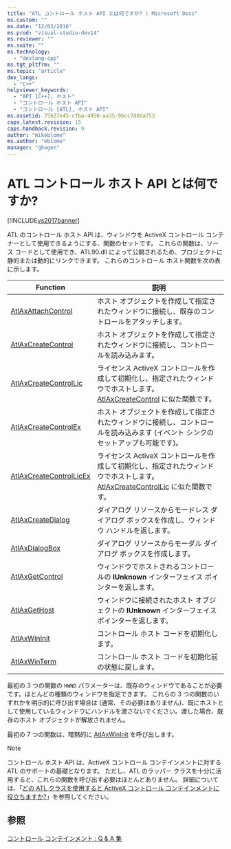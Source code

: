 ```yaml
---
title: "ATL コントロール ホスト API とは何ですか? | Microsoft Docs"
ms.custom: ""
ms.date: "12/03/2016"
ms.prod: "visual-studio-dev14"
ms.reviewer: ""
ms.suite: ""
ms.technology: 
  - "devlang-cpp"
ms.tgt_pltfrm: ""
ms.topic: "article"
dev_langs: 
  - "C++"
helpviewer_keywords: 
  - "API [C++], ホスト"
  - "コントロール ホスト API"
  - "コントロール [ATL], ホスト API"
ms.assetid: 75b27e45-cfba-4950-aa35-96cc7d8da753
caps.latest.revision: 15
caps.handback.revision: 9
author: "mikeblome"
ms.author: "mblome"
manager: "ghogen"
---
```

# ATL コントロール ホスト API とは何ですか?
[!INCLUDE[vs2017banner](../assembler/inline/includes/vs2017banner.md)]

ATL のコントロール ホスト API は、ウィンドウを ActiveX コントロール コンテナーとして使用できるようにする、関数のセットです。  これらの関数は、ソース コードとして使用でき、ATL90.dll によって公開されるため、プロジェクトに静的または動的にリンクできます。  これらのコントロール ホスト関数を次の表に示します。  
  
|Function|説明|  
|--------------|--------|  
|[AtlAxAttachControl](../Topic/AtlAxAttachControl.md)|ホスト オブジェクトを作成して指定されたウィンドウに接続し、既存のコントロールをアタッチします。|  
|[AtlAxCreateControl](../Topic/AtlAxCreateControl.md)|ホスト オブジェクトを作成して指定されたウィンドウに接続し、コントロールを読み込みます。|  
|[AtlAxCreateControlLic](../Topic/AtlAxCreateControlLic.md)|ライセンス ActiveX コントロールを作成して初期化し、指定されたウィンドウでホストします。[AtlAxCreateControl](../Topic/AtlAxCreateControl.md) に似た関数です。|  
|[AtlAxCreateControlEx](../Topic/AtlAxCreateControlEx.md)|ホスト オブジェクトを作成して指定されたウィンドウに接続し、コントロールを読み込みます \(イベント シンクのセットアップも可能です\)。|  
|[AtlAxCreateControlLicEx](../Topic/AtlAxCreateControlLicEx.md)|ライセンス ActiveX コントロールを作成して初期化し、指定されたウィンドウでホストします。[AtlAxCreateControlLic](../Topic/AtlAxCreateControlLic.md) に似た関数です。|  
|[AtlAxCreateDialog](../Topic/AtlAxCreateDialog.md)|ダイアログ リソースからモードレス ダイアログ ボックスを作成し、ウィンドウ ハンドルを返します。|  
|[AtlAxDialogBox](../Topic/AtlAxDialogBox.md)|ダイアログ リソースからモーダル ダイアログ ボックスを作成します。|  
|[AtlAxGetControl](../Topic/AtlAxGetControl.md)|ウィンドウでホストされるコントロールの **IUnknown** インターフェイス ポインターを返します。|  
|[AtlAxGetHost](../Topic/AtlAxGetHost.md)|ウィンドウに接続されたホスト オブジェクトの **IUnknown** インターフェイス ポインターを返します。|  
|[AtlAxWinInit](../Topic/AtlAxWinInit.md)|コントロール ホスト コードを初期化します。|  
|[AtlAxWinTerm](../Topic/AtlAxWinTerm.md)|コントロール ホスト コードを初期化前の状態に戻します。|  
  
 最初の 3 つの関数の `HWND` パラメーターは、既存のウィンドウであることが必要です。ほとんどの種類のウィンドウを指定できます。  これらの 3 つの関数のいずれかを明示的に呼び出す場合は \(通常、その必要はありません\)、既にホストとして使用しているウィンドウにハンドルを渡さないでください。渡した場合、既存のホスト オブジェクトが解放されません。  
  
 最初の 7 つの関数は、暗黙的に [AtlAxWinInit](../Topic/AtlAxWinInit.md) を呼び出します。  
  
> [!NOTE]
>  コントロール ホスト API は、ActiveX コントロール コンテインメントに対する ATL のサポートの基礎となります。  ただし、ATL のラッパー クラスを十分に活用すると、これらの関数を呼び出す必要はほとんどありません。  詳細については、「[どの ATL クラスを使用すると ActiveX コントロール コンテインメントに役立ちますか?](../atl/which-atl-classes-facilitate-activex-control-containment-q.md)」を参照してください。  
  
## 参照  
 [コントロール コンテインメント : Q & A 集](../atl/atl-control-containment-faq.md)